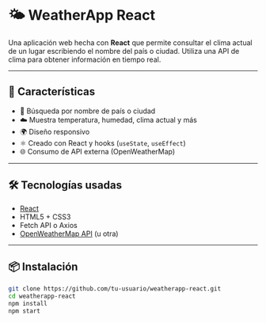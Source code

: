 # 🌤️ WeatherApp React

Una aplicación web hecha con **React** que permite consultar el clima actual de un lugar escribiendo el nombre del país o ciudad. Utiliza una API de clima para obtener información en tiempo real.

---

## 🚀 Características

- 🔎 Búsqueda por nombre de país o ciudad
- ☁️ Muestra temperatura, humedad, clima actual y más
- 🌍 Diseño responsivo
- ⚛️ Creado con React y hooks (`useState`, `useEffect`)
- 🌐 Consumo de API externa (OpenWeatherMap)

---

## 🛠️ Tecnologías usadas

- [React](https://reactjs.org/)
- HTML5 + CSS3
- Fetch API o Axios
- [OpenWeatherMap API](https://openweathermap.org/api) (u otra)

---

## 📦 Instalación

```bash
git clone https://github.com/tu-usuario/weatherapp-react.git
cd weatherapp-react
npm install
npm start
